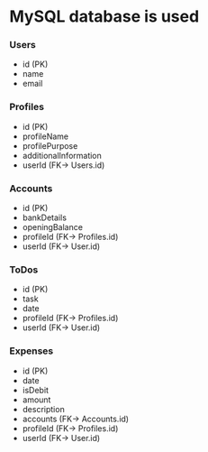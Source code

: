# MySQL database is used

### Users

- id (PK)
- name
- email

### Profiles

- id (PK)
- profileName
- profilePurpose
- additionalInformation
- userId (FK-> Users.id)

### Accounts

- id (PK)
- bankDetails
- openingBalance
- profileId (FK-> Profiles.id)
- userId (FK-> User.id)

### ToDos

- id (PK)
- task
- date
- profileId (FK-> Profiles.id)
- userId (FK-> User.id)

### Expenses

- id (PK)
- date
- isDebit
- amount
- description
- accounts (FK-> Accounts.id)
- profileId (FK-> Profiles.id)
- userId (FK-> User.id)
